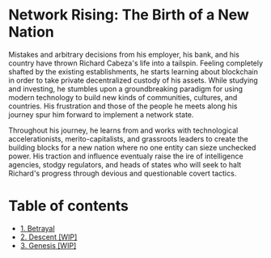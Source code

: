 # Network Rising: The Birth of a New Nation
Mistakes and arbitrary decisions from his employer, his bank, and his country have thrown Richard Cabeza's life into a tailspin. Feeling completely shafted by the existing establishments, he starts learning about blockchain in order to take private decentralized custody of his assets. While studying and investing, he stumbles upon a groundbreaking paradigm for using modern technology to build new kinds of communities, cultures, and countries. His frustration and those of the people he meets along his journey spur him forward to implement a network state. 

Throughout his journey, he learns from and works with technological accelerationists, merito-capitalists, and grassroots leaders to create the building blocks for a new nation where no one entity can sieze unchecked power. His traction and influence eventualy raise the ire of intelligence agencies, stodgy regulators, and heads of states who will seek to halt Richard's progress through devious and questionable covert tactics.

# Table of contents
* [1. Betrayal](./1.betrayal.md)
* [2. Descent [WIP]](./2.descent.md)
* [3. Genesis [WIP]](./3.genesis.md)
